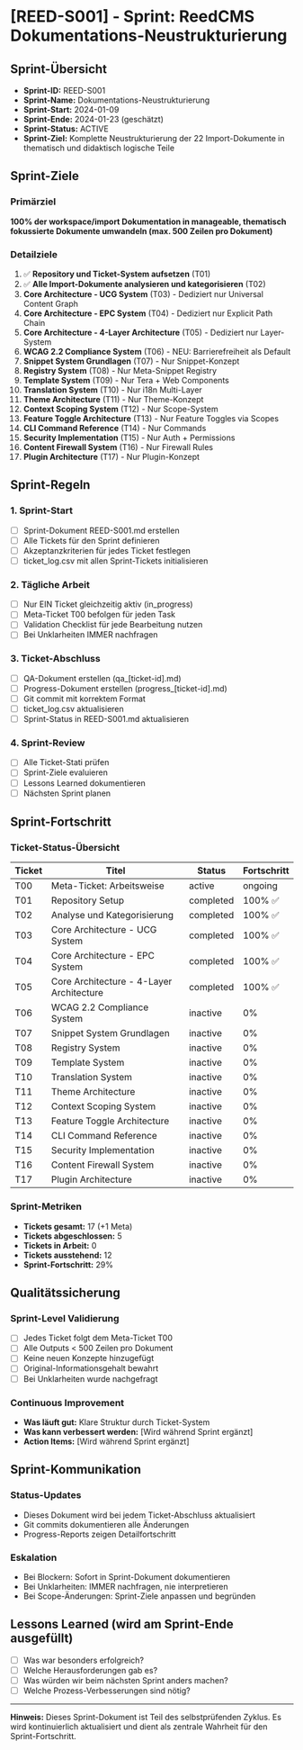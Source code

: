 # [REED-S001] - Sprint: ReedCMS Dokumentations-Neustrukturierung

## Sprint-Übersicht
- **Sprint-ID:** REED-S001
- **Sprint-Name:** Dokumentations-Neustrukturierung
- **Sprint-Start:** 2024-01-09
- **Sprint-Ende:** 2024-01-23 (geschätzt)
- **Sprint-Status:** ACTIVE
- **Sprint-Ziel:** Komplette Neustrukturierung der 22 Import-Dokumente in thematisch und didaktisch logische Teile

## Sprint-Ziele

### Primärziel
**100% der workspace/import Dokumentation in manageable, thematisch fokussierte Dokumente umwandeln (max. 500 Zeilen pro Dokument)**

### Detailziele
1. ✅ **Repository und Ticket-System aufsetzen** (T01)
2. ✅ **Alle Import-Dokumente analysieren und kategorisieren** (T02)
3. **Core Architecture - UCG System** (T03) - Dediziert nur Universal Content Graph
4. **Core Architecture - EPC System** (T04) - Dediziert nur Explicit Path Chain
5. **Core Architecture - 4-Layer Architecture** (T05) - Dediziert nur Layer-System
6. **WCAG 2.2 Compliance System** (T06) - NEU: Barrierefreiheit als Default
7. **Snippet System Grundlagen** (T07) - Nur Snippet-Konzept
8. **Registry System** (T08) - Nur Meta-Snippet Registry
9. **Template System** (T09) - Nur Tera + Web Components
10. **Translation System** (T10) - Nur i18n Multi-Layer
11. **Theme Architecture** (T11) - Nur Theme-Konzept
12. **Context Scoping System** (T12) - Nur Scope-System
13. **Feature Toggle Architecture** (T13) - Nur Feature Toggles via Scopes
14. **CLI Command Reference** (T14) - Nur Commands
15. **Security Implementation** (T15) - Nur Auth + Permissions
16. **Content Firewall System** (T16) - Nur Firewall Rules
17. **Plugin Architecture** (T17) - Nur Plugin-Konzept

## Sprint-Regeln

### 1. Sprint-Start
- [ ] Sprint-Dokument REED-S001.md erstellen
- [ ] Alle Tickets für den Sprint definieren
- [ ] Akzeptanzkriterien für jedes Ticket festlegen
- [ ] ticket_log.csv mit allen Sprint-Tickets initialisieren

### 2. Tägliche Arbeit
- [ ] Nur EIN Ticket gleichzeitig aktiv (in_progress)
- [ ] Meta-Ticket T00 befolgen für jeden Task
- [ ] Validation Checklist für jede Bearbeitung nutzen
- [ ] Bei Unklarheiten IMMER nachfragen

### 3. Ticket-Abschluss
- [ ] QA-Dokument erstellen (qa_[ticket-id].md)
- [ ] Progress-Dokument erstellen (progress_[ticket-id].md)
- [ ] Git commit mit korrektem Format
- [ ] ticket_log.csv aktualisieren
- [ ] Sprint-Status in REED-S001.md aktualisieren

### 4. Sprint-Review
- [ ] Alle Ticket-Stati prüfen
- [ ] Sprint-Ziele evaluieren
- [ ] Lessons Learned dokumentieren
- [ ] Nächsten Sprint planen

## Sprint-Fortschritt

### Ticket-Status-Übersicht
| Ticket | Titel | Status | Fortschritt |
|--------|-------|--------|-------------|
| T00 | Meta-Ticket: Arbeitsweise | active | ongoing |
| T01 | Repository Setup | completed | 100% ✅ |
| T02 | Analyse und Kategorisierung | completed | 100% ✅ |
| T03 | Core Architecture - UCG System | completed | 100% ✅ |
| T04 | Core Architecture - EPC System | completed | 100% ✅ |
| T05 | Core Architecture - 4-Layer Architecture | completed | 100% ✅ |
| T06 | WCAG 2.2 Compliance System | inactive | 0% |
| T07 | Snippet System Grundlagen | inactive | 0% |
| T08 | Registry System | inactive | 0% |
| T09 | Template System | inactive | 0% |
| T10 | Translation System | inactive | 0% |
| T11 | Theme Architecture | inactive | 0% |
| T12 | Context Scoping System | inactive | 0% |
| T13 | Feature Toggle Architecture | inactive | 0% |
| T14 | CLI Command Reference | inactive | 0% |
| T15 | Security Implementation | inactive | 0% |
| T16 | Content Firewall System | inactive | 0% |
| T17 | Plugin Architecture | inactive | 0% |

### Sprint-Metriken
- **Tickets gesamt:** 17 (+1 Meta)
- **Tickets abgeschlossen:** 5
- **Tickets in Arbeit:** 0
- **Tickets ausstehend:** 12
- **Sprint-Fortschritt:** 29%

## Qualitätssicherung

### Sprint-Level Validierung
- [ ] Jedes Ticket folgt dem Meta-Ticket T00
- [ ] Alle Outputs < 500 Zeilen pro Dokument
- [ ] Keine neuen Konzepte hinzugefügt
- [ ] Original-Informationsgehalt bewahrt
- [ ] Bei Unklarheiten wurde nachgefragt

### Continuous Improvement
- **Was läuft gut:** Klare Struktur durch Ticket-System
- **Was kann verbessert werden:** [Wird während Sprint ergänzt]
- **Action Items:** [Wird während Sprint ergänzt]

## Sprint-Kommunikation

### Status-Updates
- Dieses Dokument wird bei jedem Ticket-Abschluss aktualisiert
- Git commits dokumentieren alle Änderungen
- Progress-Reports zeigen Detailfortschritt

### Eskalation
- Bei Blockern: Sofort in Sprint-Dokument dokumentieren
- Bei Unklarheiten: IMMER nachfragen, nie interpretieren
- Bei Scope-Änderungen: Sprint-Ziele anpassen und begründen

## Lessons Learned (wird am Sprint-Ende ausgefüllt)
- [ ] Was war besonders erfolgreich?
- [ ] Welche Herausforderungen gab es?
- [ ] Was würden wir beim nächsten Sprint anders machen?
- [ ] Welche Prozess-Verbesserungen sind nötig?

---

**Hinweis:** Dieses Sprint-Dokument ist Teil des selbstprüfenden Zyklus. Es wird kontinuierlich aktualisiert und dient als zentrale Wahrheit für den Sprint-Fortschritt.